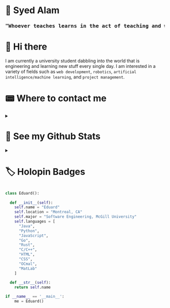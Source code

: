 # 🎾 Syed Alam

<div align="center">
  <h3><pre>"Whoever teaches learns in the act of teaching and whoever learns teaches in the act of learning." ~ Paulo Freire</pre></h3>
</div>

# 👋 Hi there 

I am currently a university student dabbling into the world that is engineering and learning new stuff every single day. I am interested in a variety of fields such as `web development`, `robotics`, `artificial intelligence/machine learning`, and `project management`. 

# 📟 Where to contact me

<details>
<summary><h1>📄 See my Github Stats</h1></summary>

<a href="https://github.com/anuraghazra/github-readme-stats">
  <img align="center" src="https://streak-stats.demolab.com/?user=smzalam&theme=outrun&hide_border=true" />
</a>
<a href="https://github.com/anuraghazra/convoychat">
  <img align="center" src="https://github-readme-stats.vercel.app/api?username=smzalam&show=prs_merged&show_icons=true&theme=outrun&hide_border=true" />
</a>
<a href="https://github.com/anuraghazra/convoychat">
  <img align="center" src="https://github-readme-stats.vercel.app/api/top-langs/?username=smzalam&langs_count=6&layout=donut"/>
</a>
<a href="https://github.com/ashutosh00710/github-readme-activity-graph">
  <img align="center" src="https://github-readme-activity-graph.vercel.app/graph?username=smzalam&theme=nightowl&hide_border=true"/>
</a>
</details>

<details> 
  <summary><h1>🏷️ Holopin Badges</h1></summary>

  <p><a href="https://holopin.io/@smzalam"><img src="https://holopin.me/smzalam" alt="@smzalam&#39;s Holopin board"></a></p>
</details>

```python
class Eduard():
    
  def __init__(self):
    self.name = "Eduard"
    self.location = "Montreal, CA"
    self.major = "Software Engineering, McGill University"
    self.languages = [
      "Java",
      "Python",
      "JavaScript",
      "Go",
      "Rust",
      "C/C++",
      "HTML",
      "CSS",
      "OCmal",
      "MatLab"
    ]
  
  def __str__(self):
    return self.name

if __name__ == '__main__':
    me = Eduard()
```
<!--
**smzalam/smzalam** is a ✨ _special_ ✨ repository because its `README.md` (this file) appears on your GitHub profile.

Here are some ideas to get you started:

- 🔭 I’m currently working on ...
- 🌱 I’m currently learning ...
- 👯 I’m looking to collaborate on ...
- 🤔 I’m looking for help with ...
- 💬 Ask me about ...
- 📫 How to reach me: ...
- 😄 Pronouns: ...
- ⚡ Fun fact: ...
-->
